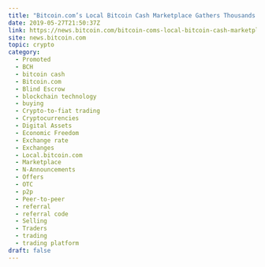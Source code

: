 ```yaml
---
title: "Bitcoin.com’s Local Bitcoin Cash Marketplace Gathers Thousands of Pre-Launch Signups"
date: 2019-05-27T21:50:37Z
link: https://news.bitcoin.com/bitcoin-coms-local-bitcoin-cash-marketplace-gathers-thousands-of-pre-launch-signups/?utm_medium=RSS&utm_source=hune
site: news.bitcoin.com
topic: crypto
category:
  - Promoted
  - BCH
  - bitcoin cash
  - Bitcoin.com
  - Blind Escrow
  - blockchain technology
  - buying
  - Crypto-to-fiat trading
  - Cryptocurrencies
  - Digital Assets
  - Economic Freedom
  - Exchange rate
  - Exchanges
  - Local.bitcoin.com
  - Marketplace
  - N-Announcements
  - Offers
  - OTC
  - p2p
  - Peer-to-peer
  - referral
  - referral code
  - Selling
  - Traders
  - trading
  - trading platform
draft: false
---
```

